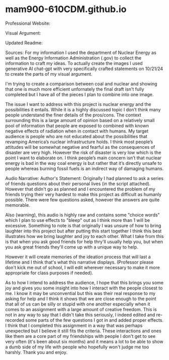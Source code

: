 # mam900-610CDM.github.io

Professional Website: 


Visual Argument:



Updated Readme:

Sources: For my information I used the department of Nuclear Energy as well as the Energy Information Administration (.gov) to collect the information to craft my ideas.
To actually create the images I used generative AI chat-gpt with very specifically crafted statements on 10/21/24 to create the parts of my visual argument.

I'm trying to create a comparison between coal and nuclear and showing that one is much more efficient unfornately the final draft isn't fully completed
but I have all of the pieces I plan to combine into one image. 

The issue I want to address with this project is nuclear energy and the possibilities it entails. While it is a highly discussed topic I don’t think many people understand the finer details of the pros/cons. 
The context surrounding this is a large amount of opinion based on a relatively small pool of information that people are exposed to combined with known negative effects of radiation when in contact with humans. 
My target audience is people who are not educated about the possibilities that revamping America’s nuclear infrastructure holds. 
I think most people’s attitudes will be somewhat negative and fearful as the consequences of disaster are very high. However the risk of disaster is very low which is the point I want to elaborate on. I think people’s main concern isn’t that nuclear energy is bad in the way coal energy is but rather that it’s directly unsafe to people whereas burning fossil fuels is an indirect way of damaging humans.

















Audio Narrative: 
Author's Statement: Originally I had planned to ask a series of friends questions about their personal lives (in the script attached). However that didn't go as planned and I encountered the problem of my friends trying their very hardest to make this project as difficult as humanly possible. There were few questions asked, however the answers are quite memorable.

Also (warning), this audio is highly raw and contains some "choice words" which I plan to use effects to "bleep" out as I think more than 1 will be excessive. Something to note is that originally I was unsure of how to bring laughter into this project but after putting this start together I think this best illustrates how we bring laughter and joy to each other. What I take from this is that when you ask good friends for help thry'll usually help you, but when you ask great friends they'll come up with a unique way to help. 

However it will create memories of the ideation process that will last a lifetime and I think that's what this narrative displays. (Professor please don't kick me out of school, I will edit wherever necessary to make it more appropriate for class purposes if needed).

As to how I intend to address the audience, I hope that this brings you some joy and gives you some insight into how I interact with the people closest to me. I know it may be unconvential but this was their real response to my asking for help and I think it shows that we are close enough to the point that all of us can be silly or stupid with one another especially when it comes to an assignment with a large amount of creative freedom. This is not in any way to say that I didn't take this seriously, I indeed edited and re-recorded some parts of the few questions I got in and added proper effects. I think that I completed this assignment in a way that was perhaps unexpected but I believe it still fits the criteria. These interactions and ones like them are a core part of my friendships with people I don't get to see very often (it's been about six months) and it means a lot to be able to show a dumb side of my life with people who hopefully won't judge me too harshly. Thank you and enjoy.
